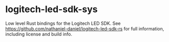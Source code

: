 # logitech-led-sdk-sys
Low level Rust bindings for the Logitech LED SDK.
See https://github.com/nathaniel-daniel/logitech-led-sdk-rs for full information, including license and build info.
